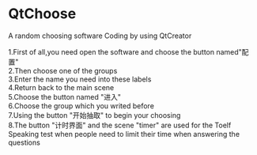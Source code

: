 # QtChoose
A random choosing software
Coding by using QtCreator

1.First of all,you need open the software and choose the button named"配置"<br>
2.Then choose one of the groups<br>
3.Enter the name you need into these labels<br>
4.Return back to the main scene<br>
5.Choose the button named "进入"<br>
6.Choose the group which you writed before<br>
7.Using the button "开始抽取" to begin your choosing<br>
8.The button "计时界面" and the scene "timer" are used for the Toelf Speaking test when people need to limit their time when answering the questions<br>
